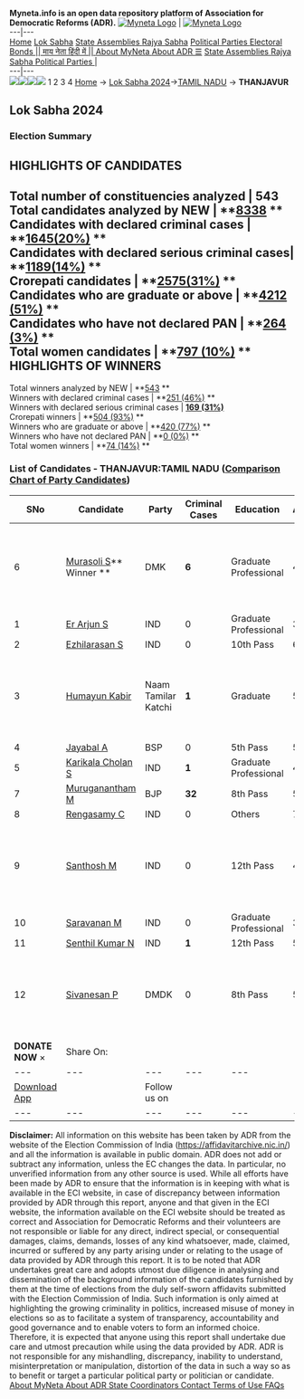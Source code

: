 **Myneta.info is an open data repository platform of Association for Democratic Reforms (ADR).**
[![Myneta Logo](https://www.myneta.info/lib/img/myneta-logo.png)](https://www.myneta.info/) | [![Myneta Logo](https://www.myneta.info/lib/img/adr-logo.png)](https://adrindia.org)  
---|---  
[Home](https://www.myneta.info/) [Lok Sabha](https://www.myneta.info/#ls "Lok Sabha") [ State Assemblies ](https://www.myneta.info/#sa "State Assemblies") [Rajya Sabha](https://www.myneta.info/#rs "Rajya Sabha") [Political Parties ](https://www.myneta.info/party "Political Parties") [ Electoral Bonds ](https://www.myneta.info/electoral_bonds "Electoral Bonds") [ || माय नेता हिंदी में || ](https://translate.google.co.in/translate?prev=hp&hl=en&js=y&u=www.myneta.info&sl=en&tl=hi&history_state0=) [ About MyNeta ](https://adrindia.org/content/about-myneta) [ About ADR ](https://adrindia.org/about-adr/who-we-are) [☰](javascript:void\(0\))
[ State Assemblies ](https://www.myneta.info/#sa "State Assemblies") [ Rajya Sabha ](https://www.myneta.info/#rs "Rajya Sabha") [ Political Parties ](https://www.myneta.info/party "Political Parties")
|   
---|---  
![](https://www.myneta.info/lib/img/banner/banner-1.png)![](https://www.myneta.info/lib/img/banner/banner-2.png)![](https://www.myneta.info/lib/img/banner/banner-3.png)![](https://www.myneta.info/lib/img/banner/banner-4.png)
1  2  3  4 
[Home](https://www.myneta.info/) → [Lok Sabha 2024](https://www.myneta.info/LokSabha2024/)→[TAMIL NADU](https://www.myneta.info/LokSabha2024/index.php?action=show_constituencies&state_id=31) → **THANJAVUR**
### 
## Lok Sabha 2024
###  Election Summary 
HIGHLIGHTS OF CANDIDATES  
---  
Total number of constituencies analyzed |  543   
Total candidates analyzed by NEW | **[8338](https://www.myneta.info/LokSabha2024/index.php?action=summary&subAction=candidates_analyzed&sort=candidate#summary) **  
Candidates with declared criminal cases | **[1645(20%)](https://www.myneta.info/LokSabha2024/index.php?action=summary&subAction=crime&sort=candidate#summary) **  
Candidates with declared serious criminal cases| **[1189(14%)](https://www.myneta.info/LokSabha2024/index.php?action=summary&subAction=serious_crime&sort=candidate#summary) **  
Crorepati candidates | **[2575(31%)](https://www.myneta.info/LokSabha2024/index.php?action=summary&subAction=crorepati&sort=candidate#summary) **  
Candidates who are graduate or above | **[4212 (51%)](https://www.myneta.info/LokSabha2024/index.php?action=summary&subAction=education&sort=candidate#summary) **  
Candidates who have not declared PAN | **[264 (3%)](https://www.myneta.info/LokSabha2024/index.php?action=summary&subAction=without_pan&sort=candidate#summary) **  
Total women candidates | **[797 (10%)](https://www.myneta.info/LokSabha2024/index.php?action=summary&subAction=women_candidate&sort=candidate#summary) **  
HIGHLIGHTS OF WINNERS  
---  
Total winners analyzed by NEW | **[543](https://www.myneta.info/LokSabha2024/index.php?action=summary&subAction=winner_analyzed&sort=candidate#summary) **  
Winners with declared criminal cases | **[251 (46%)](https://www.myneta.info/LokSabha2024/index.php?action=summary&subAction=winner_crime&sort=candidate#summary) **  
Winners with declared serious criminal cases | **[169 (31%)](https://www.myneta.info/LokSabha2024/index.php?action=summary&subAction=winner_serious_crime&sort=candidate#summary)**  
Crorepati winners | **[504 (93%)](https://www.myneta.info/LokSabha2024/index.php?action=summary&subAction=winner_crorepati&sort=candidate#summary) **  
Winners who are graduate or above | **[420 (77%)](https://www.myneta.info/LokSabha2024/index.php?action=summary&subAction=winner_education&sort=candidate#summary) **  
Winners who have not declared PAN | **[0 (0%)](https://www.myneta.info/LokSabha2024/index.php?action=summary&subAction=winner_without_pan&sort=candidate#summary) **  
Total women winners | **[74 (14%)](https://www.myneta.info/LokSabha2024/index.php?action=summary&subAction=winner_women&sort=candidate#summary) **  
### List of Candidates - THANJAVUR:TAMIL NADU ([Comparison Chart of Party Candidates](https://www.myneta.info/LokSabha2024/comparisonchart.php?constituency_id=412))
SNo | Candidate| Party| Criminal Cases| Education| Age| Total Assets| Liabilities  
---|---|---|---|---|---|---|---  
6  | [Murasoli S](https://www.myneta.info/LokSabha2024/candidate.php?candidate_id=1451)** Winner ** | DMK | **6** | Graduate Professional| 46 | ![](https://myneta.info/image_v2.php?myneta_folder=LokSabha2024&candidate_id=1451&col=ta) | ![](https://myneta.info/image_v2.php?myneta_folder=LokSabha2024&candidate_id=1451&col=lia)  
1  | [Er Arjun S](https://www.myneta.info/LokSabha2024/candidate.php?candidate_id=1457) | IND | 0 | Graduate Professional| 30 | Rs 7,91,000 ~ 7 Lacs+ | Rs 13,00,000 ~ 13 Lacs+  
2  | [Ezhilarasan S](https://www.myneta.info/LokSabha2024/candidate.php?candidate_id=1452) | IND | 0 | 10th Pass| 64 | Rs 89,33,684 ~ 89 Lacs+ | Rs 0 ~   
3  | [Humayun Kabir](https://www.myneta.info/LokSabha2024/candidate.php?candidate_id=1453) | Naam Tamilar Katchi | **1** | Graduate| 56 | ![](https://myneta.info/image_v2.php?myneta_folder=LokSabha2024&candidate_id=1453&col=ta) | ![](https://myneta.info/image_v2.php?myneta_folder=LokSabha2024&candidate_id=1453&col=lia)  
4  | [Jayabal A](https://www.myneta.info/LokSabha2024/candidate.php?candidate_id=187) | BSP | 0 | 5th Pass| 52 | Rs 20,75,000 ~ 20 Lacs+ | Rs 14,00,000 ~ 14 Lacs+  
5  | [Karikala Cholan S](https://www.myneta.info/LokSabha2024/candidate.php?candidate_id=1456) | IND | **1** | Graduate Professional| 40 | Rs 47,87,754 ~ 47 Lacs+ | Rs 80,000 ~ 80 Thou+  
7  | [Muruganantham M](https://www.myneta.info/LokSabha2024/candidate.php?candidate_id=1450) | BJP | **32** | 8th Pass| 50 | Rs 2,29,04,971 ~ 2 Crore+ | Rs 51,60,020 ~ 51 Lacs+  
8  | [Rengasamy C](https://www.myneta.info/LokSabha2024/candidate.php?candidate_id=1455) | IND | 0 | Others| 72 | Rs 6,48,57,100 ~ 6 Crore+ | Rs 0 ~   
9  | [Santhosh M](https://www.myneta.info/LokSabha2024/candidate.php?candidate_id=1458) | IND | 0 | 12th Pass| 46 | ![](https://myneta.info/image_v2.php?myneta_folder=LokSabha2024&candidate_id=1458&col=ta) | ![](https://myneta.info/image_v2.php?myneta_folder=LokSabha2024&candidate_id=1458&col=lia)  
10  | [Saravanan M](https://www.myneta.info/LokSabha2024/candidate.php?candidate_id=1448) | IND | 0 | Graduate Professional| 33 | Rs 10,78,711 ~ 10 Lacs+ | Rs 0 ~   
11  | [Senthil Kumar N](https://www.myneta.info/LokSabha2024/candidate.php?candidate_id=1449) | IND | **1** | 12th Pass| 50 | Rs 79,31,533 ~ 79 Lacs+ | Rs 22,75,000 ~ 22 Lacs+  
12  | [Sivanesan P](https://www.myneta.info/LokSabha2024/candidate.php?candidate_id=188) | DMDK | 0 | 8th Pass| 51 | ![](https://myneta.info/image_v2.php?myneta_folder=LokSabha2024&candidate_id=188&col=ta) | ![](https://myneta.info/image_v2.php?myneta_folder=LokSabha2024&candidate_id=188&col=lia)  
|  **DONATE NOW** × |  Share On:  | [](https://api.whatsapp.com/send?text=https%3A%2F%2Fmyneta.info%2Fpunjab2022%2Findex.php%3Faction%3Dshow_constituencies%26state_id%3D19) | [](https://www.facebook.com/sharer/sharer.php?u=https%3A%2F%2Fmyneta.info%2Fpunjab2022%2Findex.php%3Faction%3Dshow_constituencies%26state_id%3D19) | [](https://twitter.com/share?url=https%3A%2F%2Fmyneta.info%2Fpunjab2022%2Findex.php%3Faction%3Dshow_constituencies%26state_id%3D19)  
---|---|---|---|---  
| [ Download App ](https://play.google.com/store/apps/details?id=com.webrosoft.myneta1&pcampaignid=pcampaignidMKT-Other-global-all-co-prtnr-py-PartBadge-Mar2515-1) | [](https://play.google.com/store/apps/details?id=com.webrosoft.myneta1&pcampaignid=pcampaignidMKT-Other-global-all-co-prtnr-py-PartBadge-Mar2515-1) |  Follow us on  | [](https://www.facebook.com/adrindia.org/) | [](https://twitter.com/adrspeaks) | [](https://groups.google.com/g/national-election-watch?hl=en&pli=1) | [](https://www.instagram.com/adrspeaks/) | [](https://www.youtube.com/user/adrspeaks) | [](https://sharechat.com/profile/adrspeaks)  
---|---|---|---|---|---|---|---|---  
**Disclaimer:** All information on this website has been taken by ADR from the website of the Election Commission of India (https://affidavitarchive.nic.in/) and all the information is available in public domain. ADR does not add or subtract any information, unless the EC changes the data. In particular, no unverified information from any other source is used. While all efforts have been made by ADR to ensure that the information is in keeping with what is available in the ECI website, in case of discrepancy between information provided by ADR through this report, anyone and that given in the ECI website, the information available on the ECI website should be treated as correct and Association for Democratic Reforms and their volunteers are not responsible or liable for any direct, indirect special, or consequential damages, claims, demands, losses of any kind whatsoever, made, claimed, incurred or suffered by any party arising under or relating to the usage of data provided by ADR through this report. It is to be noted that ADR undertakes great care and adopts utmost due diligence in analysing and dissemination of the background information of the candidates furnished by them at the time of elections from the duly self-sworn affidavits submitted with the Election Commission of India. Such information is only aimed at highlighting the growing criminality in politics, increased misuse of money in elections so as to facilitate a system of transparency, accountability and good governance and to enable voters to form an informed choice. Therefore, it is expected that anyone using this report shall undertake due care and utmost precaution while using the data provided by ADR. ADR is not responsible for any mishandling, discrepancy, inability to understand, misinterpretation or manipulation, distortion of the data in such a way so as to benefit or target a particular political party or politician or candidate. 
[ About MyNeta ](https://adrindia.org/content/about-myneta) [ About ADR ](https://adrindia.org/about-adr/who-we-are) [ State Coordinators ](https://adrindia.org/about-adr/state-coordinators) [ Contact ](https://adrindia.org/contact-us) [ Terms of Use ](https://adrindia.org/content/adr-terms-use) [ FAQs ](https://adrindia.org/content/faqs)
